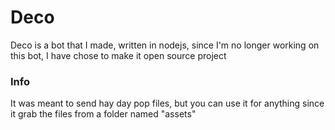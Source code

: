 # Deco
Deco is a bot that I made, written in nodejs, since I'm no longer working on this bot, I have chose to make it open source project 
### Info
It was meant to send hay day pop files, but you can use it for anything since it grab the files from a folder named "assets"
